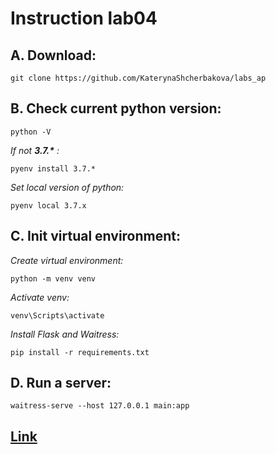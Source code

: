 
# Instruction lab04


## A. Download:

```
git clone https://github.com/KaterynaShcherbakova/labs_ap
```

## B. Check current python version:

```
python -V
```

_If not **3.7.\*** :_

``` 
pyenv install 3.7.*
```
 
*Set local version of python:*
```
pyenv local 3.7.x
```

## C. Init virtual environment:

*Create virtual environment:*
```
python -m venv venv
```

*Activate venv:*
```
venv\Scripts\activate
```

*Install Flask and Waitress:*
```
pip install -r requirements.txt
```


## D. Run a server:

```
waitress-serve --host 127.0.0.1 main:app 
```


## [Link](http://127.0.0.1:5000/api/v1/hello-world-29)
